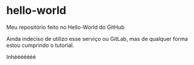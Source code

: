 # hello-world
Meu repositório feito no Hello-World do GitHub

Ainda indeciso de utilizo esse serviço ou GitLab, mas de qualquer forma estou cumprindo o tutorial.


Inhééééééé
